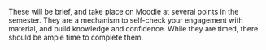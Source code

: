 These will be brief, and take place on Moodle at several points in the semester.  They are a mechanism to self-check your engagement with material, and build knowledge and confidence.  While they are timed, there should be ample time to complete them.  

